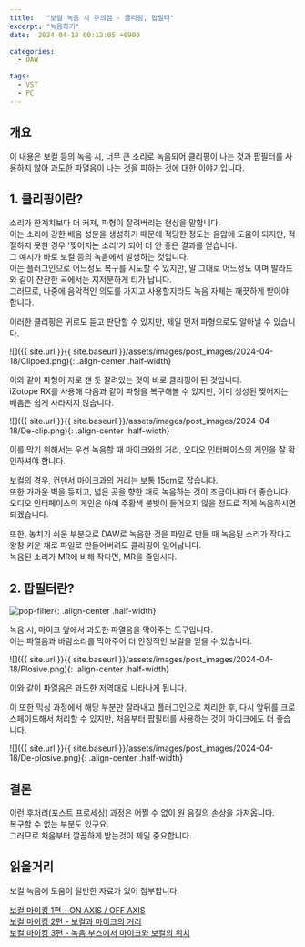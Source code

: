 ```yaml
---
title:   "보컬 녹음 시 주의점 - 클리핑, 팝필터"
excerpt: "녹음하기"
date:  2024-04-18 00:12:05 +0900

categories:
  - DAW

tags:
  - VST
  - PC
--- 
```


## 개요  

이 내용은 보컬 등의 녹음 시, 너무 큰 소리로 녹음되어 클리핑이 나는 것과 팝필터를 사용하지 않아 과도한 파열음이 나는 것을 피하는 것에 대한 이야기입니다.  

## 1. 클리핑이란?  

소리가 한계치보다 더 커져, 파형이 잘려버리는 현상을 말합니다.  
이는 소리에 강한 배음 성분을 생성하기 때문에 적당한 정도는 음압에 도움이 되지만, 적절하지 못한 경우 '찢어지는 소리'가 되어 더 안 좋은 결과를 얻습니다.  
그 예시가 바로 보컬 등의 녹음에서 발생하는 것입니다.  
이는 플러그인으로 어느정도 복구를 시도할 수 있지만, 말 그대로 어느정도 이며 발라드와 같이 잔잔한 곡에서는 지저분하게 티가 납니다.  
그러므로, 나중에 음악적인 의도를 가지고 사용할지라도 녹음 자체는 깨끗하게 받아야 합니다.  

이러한 클리핑은 귀로도 듣고 판단할 수 있지만, 제일 먼저 파형으로도 알아낼 수 있습니다.  

![]({{ site.url }}{{ site.baseurl }}/assets/images/post_images/2024-04-18/Clipped.png){: .align-center .half-width}  

이와 같이 파형이 자로 잰 듯 잘려있는 것이 바로 클리핑이 된 것입니다.  
iZotope RX를 사용해 다음과 같이 파형을 복구해볼 수 있지만, 이미 생성된 찢어지는 배음은 쉽게 사라지지 않습니다.  

![]({{ site.url }}{{ site.baseurl }}/assets/images/post_images/2024-04-18/De-clip.png){: .align-center .half-width}  

이를 막기 위해서는 우선 녹음할 때 마이크와의 거리, 오디오 인터페이스의 게인을 잘 확인하셔야 합니다.  

보컬의 경우, 컨덴서 마이크과의 거리는 보통 15cm로 잡습니다.  
또한 가까운 벽을 등지고, 넓은 곳을 향한 채로 녹음하는 것이 조금이나마 더 좋습니다.  
오디오 인터페이스의 게인은 아예 주황색 불빛이 들어오지 않을 정도로 작게 녹음하시면 되겠습니다.  

또한, 놓치기 쉬운 부분으로 DAW로 녹음한 것을 파일로 만들 때 녹음된 소리가 작다고 왕창 키운 채로 파일로 만들어버려도 클리핑이 일어납니다.  
녹음된 소리가 MR에 비해 작다면, MR을 줄입시다.  

## 2. 팝필터란?

![pop-filter](https://d2pucgucjvdva3.cloudfront.net/sites/default/files/styles/max_1300x1300/public/news/2020-10/blog_shockmount_popfilter_img_5324.jpg){: .align-center .half-width}  

녹음 시, 마이크 앞에서 과도한 파열음을 막아주는 도구입니다.  
이는 파열음과 바람소리를 막아주어 더 안정적인 보컬을 얻을 수 있습니다.  

![]({{ site.url }}{{ site.baseurl }}/assets/images/post_images/2024-04-18/Plosive.png){: .align-center .half-width}  

이와 같이 파열음은 과도한 저역대로 나타나게 됩니다.  

이 또한 믹싱 과정에서 해당 부분만 잘라내고 플러그인으로 처리한 후, 다시 앞뒤를 크로스페이드해서 처리할 수 있지만, 처음부터 팝필터를 사용하는 것이 마이크에도 더 좋습니다.  

![]({{ site.url }}{{ site.baseurl }}/assets/images/post_images/2024-04-18/De-plosive.png){: .align-center .half-width}  

## 결론  

이런 후처리(포스트 프로세싱) 과정은 어쩔 수 없이 원 음질의 손상을 가져옵니다.  
복구할 수 없는 부분도 있구요.  
그러므로 처음부터 깔끔하게 받는것이 제일 중요합니다.  

## 읽을거리  

보컬 녹음에 도움이 될만한 자료가 있어 첨부합니다.  

[보컬 마이킹 1편 - ON AXIS / OFF AXIS](https://sionkimmusic.com/article/?mod=document&uid=41&pageid=1)  
[보컬 마이킹 2편 - 보컬과 마이크의 거리](https://sionkimmusic.com/article/?mod=document&uid=42&pageid=1)  
[보컬 마이킹 3편 - 녹음 부스에서 마이크와 보컬의 위치](https://sionkimmusic.com/article/?mod=document&uid=43&pageid=1)  
